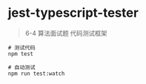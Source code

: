 # jest-typescript-tester
> 6-4 算法面试题 代码测试框架

```shell
# 测试代码
npm test

# 自动测试
npm run test:watch
```

